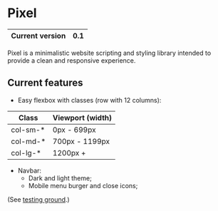# Pixel

| Current version | 0.1 |
| --------------- | --- |

Pixel is a minimalistic website scripting and styling library intended to provide a clean and responsive experience.

## Current features

 - Easy flexbox with classes (row with 12 columns):
 
 | Class | Viewport (width) |
 | ----- | -------- |
 | col-sm-* | 0px - 699px |
 | col-md-* | 700px - 1199px |
 | col-lg-* | 1200px + |
 
 - Navbar:
   - Dark and light theme;
   - Mobile menu burger and close icons;
 
(See [testing ground](https://hircinus.github.io/pixel/).)


